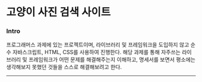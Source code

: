 # 고양이 사진 검색 사이트

### Intro

프로그래머스 과제에 있는 프로젝트이며, 라이브러리 및 프레임워크을 도입하지 않고 순수 자바스크립트, HTML, CSS를 사용하여 진행한다.
해당 과제를 통해 자주쓰는 라이브러리 및 프레임워크가 어떤 문제를 해결해주는지 이해하고, 명세서를 보면서 평소에는 생각해보지 못했던 것들을 스스로 해결해보려고 한다.

---
